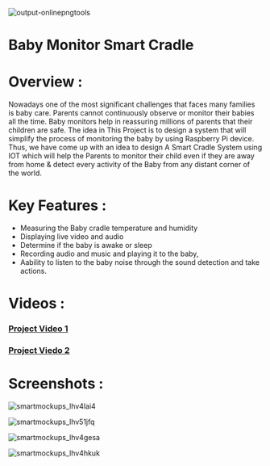 ![output-onlinepngtools](https://github.com/AbdelrahmanShehab/Baby_Monitor_smart_Cradle_iOS13/assets/36604938/527f4a51-f407-4b40-a9b6-e4a924503cfd)

# Baby Monitor Smart Cradle

# Overview :

Nowadays one of the most significant challenges that faces many families is baby care.
Parents cannot continuously observe or monitor their babies all the time.
Baby monitors help in reassuring millions of parents that their children are safe.
The idea in This Project is to design a system that will simplify the process of monitoring the baby by using Raspberry Pi device.
Thus, we have come up with an idea to design 
A Smart Cradle System using IOT which will help the Parents to monitor their child
even if they are away from home & detect every activity of the Baby from any distant corner of the world.

# Key Features :

- Measuring the Baby cradle temperature and humidity
- Displaying live video and audio
- Determine if the baby is awake or sleep
- Recording audio and music and playing it to the baby,
- Aability to listen to the baby noise through the sound detection and take actions.

# Videos :

### [Project Video 1](https://youtu.be/0z51_zfzCm4)
### [Project Viedo 2](https://www.youtube.com/watch?v=xDjH3C_ZAiM)

# Screenshots : 

![smartmockups_lhv4lai4](https://github.com/AbdelrahmanShehab/Baby_Monitor_smart_Cradle_iOS13/assets/36604938/cc0abbef-78a3-4467-aaab-dec3e84f18ef)

![smartmockups_lhv51jfq](https://github.com/AbdelrahmanShehab/Baby_Monitor_smart_Cradle_iOS13/assets/36604938/b4c4c44e-aa8e-4e3a-ae97-59401b707337)

![smartmockups_lhv4gesa](https://github.com/AbdelrahmanShehab/Baby_Monitor_smart_Cradle_iOS13/assets/36604938/02f0ddbf-bb85-4cc5-9831-c703d23ff3d3)

![smartmockups_lhv4hkuk](https://github.com/AbdelrahmanShehab/Baby_Monitor_smart_Cradle_iOS13/assets/36604938/86d31311-d006-48f9-bd7e-ff62742f6710)
